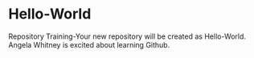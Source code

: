 # Hello-World
Repository Training-Your new repository will be created as Hello-World.
Angela Whitney is excited about learning Github.
